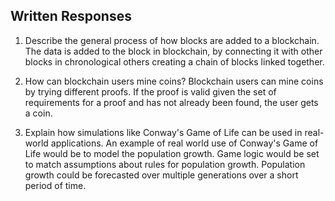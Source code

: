 ## Written Responses

1. Describe the general process of how blocks are added to a blockchain.
The data is added to the block in blockchain, by connecting it with other blocks in chronological others creating a chain of blocks linked together.

2. How can blockchain users mine coins?
Blockchain users can mine coins by trying different proofs. If the proof is valid given the set of requirements for a proof and has not already been found, the user gets a coin.

3. Explain how simulations like Conway's Game of Life can be used in real-world applications.
An example of real world use of Conway's Game of Life would be to model the population growth. Game logic would be set to match assumptions about rules for population growth. Population growth could be forecasted over multiple generations over a short period of time.